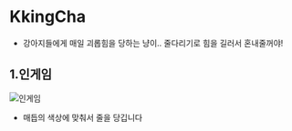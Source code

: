 # KkingCha
- 강아지들에게 매일 괴롭힘을 당하는 냥이.. 줄다리기로 힘을 길러서 혼내줄꺼야!

## 1.인게임
![인게임](https://user-images.githubusercontent.com/12422388/150948084-8f492de7-c078-4cee-93a1-d55f7ed39ca1.gif)<br>
- 매듭의 색상에 맞춰서 줄을 당깁니다
<br />